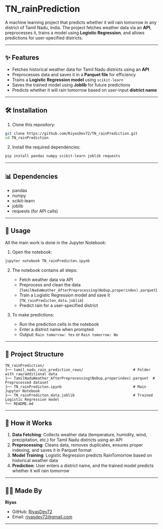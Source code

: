 # TN_rainPrediction

A machine learning project that predicts whether it will rain tomorrow in any district of Tamil Nadu, India. The project fetches weather data via an **API**, preprocesses it, trains a model using **Logistic Regression**, and allows predictions for user-specified districts.

---

## ✨ Features

- Fetches historical weather data for Tamil Nadu districts using an **API**  
- Preprocesses data and saves it in a **Parquet file** for efficiency  
- Trains a **Logistic Regression model** using `scikit-learn`  
- Saves the trained model using **Joblib** for future predictions  
- Predicts whether it will rain tomorrow based on user-input **district name**  

---

## 🛠️ Installation

1. Clone this repository:

```bash
git clone https://github.com/RiyasDev72/TN_rainPrediction.git
cd TN_rainPrediction
```

2. Install the required dependencies:

```bash
pip install pandas numpy scikit-learn joblib requests
```

---

## 📊 Dependencies

- pandas
- numpy
- scikit-learn
- joblib
- requests (for API calls)

---

## 🚀 Usage

All the main work is done in the Jupyter Notebook:

1. Open the notebook:

```bash
jupyter notebook TN_rainPredicton.ipynb
```

2. The notebook contains all steps:
   - Fetch weather data via API
   - Preprocess and clean the data (`TamilNaduWeather_AfterPreprocessing(NoDup,properindex).parquet`)
   - Train a Logistic Regression model and save it (`TN_rainPredicton_data.joblib`)
   - Predict rain for a user-specified district

3. To make predictions:
   - Run the prediction cells in the notebook
   - Enter a district name when prompted
   - Output: `Rain tomorrow: Yes` or `Rain tomorrow: No`

---

## 📁 Project Structure

```
TN_rainPrediction/
├── tamil_nadu_rain_prediction_rows/                       # Folder with raw/additional data
├── TamilNaduWeather_AfterPreprocessing(NoDup,properindex).parquet  # Preprocessed dataset
├── TN_rainPredicton.ipynb                                 # Main Jupyter Notebook
├── TN_rainPredicton_data.joblib                           # Trained Logistic Regression model
└── README.md                                              
```

---

## 🔧 How it Works

1. **Data Fetching**: Collects weather data (temperature, humidity, wind, precipitation, etc.) for Tamil Nadu districts using an API
2. **Preprocessing**: Cleans data, removes duplicates, ensures proper indexing, and saves it in Parquet format
3. **Model Training**: Logistic Regression predicts RainTomorrow based on historical weather data
4. **Prediction**: User enters a district name, and the trained model predicts whether it will rain tomorrow

---

## 👨‍💻 Made By

**Riyas**  
- GitHub: [RiyasDev72](https://github.com/RiyasDev72)  
- Email: riyasdev72@gmail.com  

---
